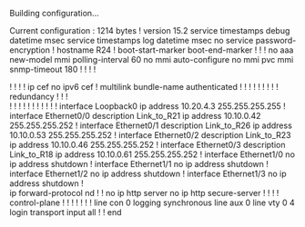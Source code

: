 Building configuration...

Current configuration : 1214 bytes
!
version 15.2
service timestamps debug datetime msec
service timestamps log datetime msec
no service password-encryption
!
hostname R24
!
boot-start-marker
boot-end-marker
!
!
!
no aaa new-model
mmi polling-interval 60
no mmi auto-configure
no mmi pvc
mmi snmp-timeout 180
!
!
!
!         


!
!
!
!
ip cef
no ipv6 cef
!
multilink bundle-name authenticated
!
!
!
!
!
!
!
!
!
redundancy
!
!
!         
!
!
!
!
!
!
!
!
!
!
!
interface Loopback0
 ip address 10.20.4.3 255.255.255.255
!
interface Ethernet0/0
 description Link_to_R21
 ip address 10.10.0.42 255.255.255.252
!
interface Ethernet0/1
 description Link_to_R26
 ip address 10.10.0.53 255.255.255.252
!
interface Ethernet0/2
 description Link_to_R23
 ip address 10.10.0.46 255.255.255.252
!
interface Ethernet0/3
 description Link_to_R18
 ip address 10.10.0.61 255.255.255.252
!
interface Ethernet1/0
 no ip address
 shutdown
!
interface Ethernet1/1
 no ip address
 shutdown
!
interface Ethernet1/2
 no ip address
 shutdown
!
interface Ethernet1/3
 no ip address
 shutdown
!         
ip forward-protocol nd
!
!
no ip http server
no ip http secure-server
!
!
!
!
control-plane
!
!
!
!
!
!
!
line con 0
 logging synchronous
line aux 0
line vty 0 4
 login
 transport input all
!
!
end
